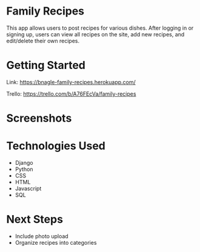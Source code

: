# Family Recipes

This app allows users to post recipes for various dishes. 
After logging in or signing up, users can view all recipes on the site, add new recipes, and edit/delete their own recipes.

# Getting Started
Link:
https://bnagle-family-recipes.herokuapp.com/

Trello:
https://trello.com/b/A76FEcVa/family-recipes

# Screenshots


# Technologies Used
* Django
* Python
* CSS
* HTML
* Javascript
* SQL

# Next Steps
* Include photo upload
* Organize recipes into categories
